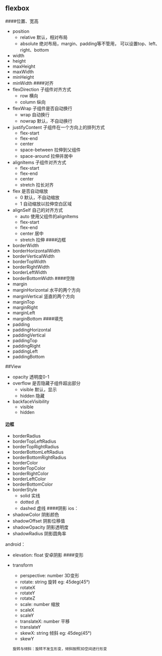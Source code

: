 ## flexbox
####位置、宽高
* position
  * relative 默认，相对布局
  * absolute 绝对布局，margin、padding等不管用， 可以设置top、left、right、bottom
* width
* height
* maxHeight
* maxWidth
* minHeight
* minWidth
####对齐
* flexDirection 子组件对齐方式
  * row 横向
  * column 纵向
* flexWrap 子组件是否自动换行
  * wrap 自动换行
  * nowrap 默认，不自动换行
* justifyContent 子组件在一个方向上的排列方式
  * flex-start
  * flex-end
  * center
  * space-between 拉伸到父组件
  * space-around  拉伸并居中
* alignItems 子组件对齐方式
  * flex-start
  * flex-end
  * center
  * stretch 拉长对齐
* flex 是否自动缩放
  * 0 默认，不自动缩放
  * 1 自动缩放以拉伸空白区域
* alignSelf 自己的对齐方式
  * auto 使用父组件的alignItems
  * flex-start
  * flex-end
  * center 居中
  * stretch 拉伸
####边框
* borderWidth
* borderHorizontalWidth
* borderVerticalWidth
* borderTopWidth
* borderRightWidth
* borderLeftWidth
* borderBottomWidth
####空隙
* margin
* marginHorizontal 水平的两个方向
* marginVertical 竖直的两个方向
* marginTop
* marginRight
* marginLeft
* marginBottom
####填充
* padding
* paddingHorizontal
* paddingVertical
* paddingTop
* paddingRight
* paddingLeft
* paddingBottom

##View
* opacity 透明度0-1
* overflow 是否隐藏子组件超出部分
  * visible 默认，显示
  * hidden 隐藏
* backfaceVisibility
  * visible
  * hidden
#### 边框
* borderRadius
* borderTopLeftRadius
* borderTopRightRadius
* borderBottomLeftRadius
* borderBottomRightRadius
* borderColor
* borderTopColor
* borderRightColor
* borderLeftColor
* borderBottomColor
* borderStyle
  * solid 实线
  * dotted 点
  * dashed 虚线
####阴影
ios：
* shadowColor 阴影颜色
* shadowOffset 阴影位移值
* shadowOpacity 阴影透明度
* shadowRadius 阴影圆角率

android：
* elevation: float 安卓阴影
####变形
* transform
  * perspective: number 3D变形
  * rotate: string 旋转 eg: 45deg(45°)
  * rotateX
  * rotateY
  * rotateZ
  * scale: number 缩放
  * scaleX
  * scaleY
  * translateX: number 平移
  * translateY
  * skewX: string 倾斜 eg: 45deg(45°)
  * skewY

  `旋转与倾斜：旋转不发生形变，倾斜按照3D空间进行形变`
